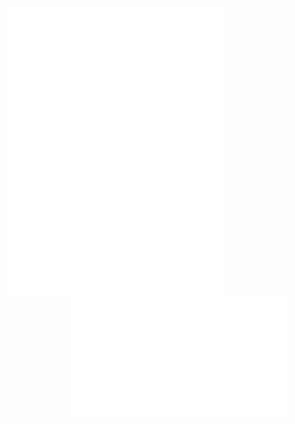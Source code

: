[<img align="left" width="390" src="/general.svg">](#)
[<img align="right" width="390" src="/achievements.svg">](#)
